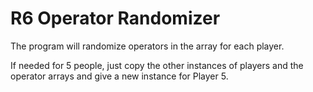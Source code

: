 # R6 Operator Randomizer

The program will randomize operators in the array for each player.

If needed for 5 people, just copy the other instances of players and the operator arrays and give a new instance for Player 5.

